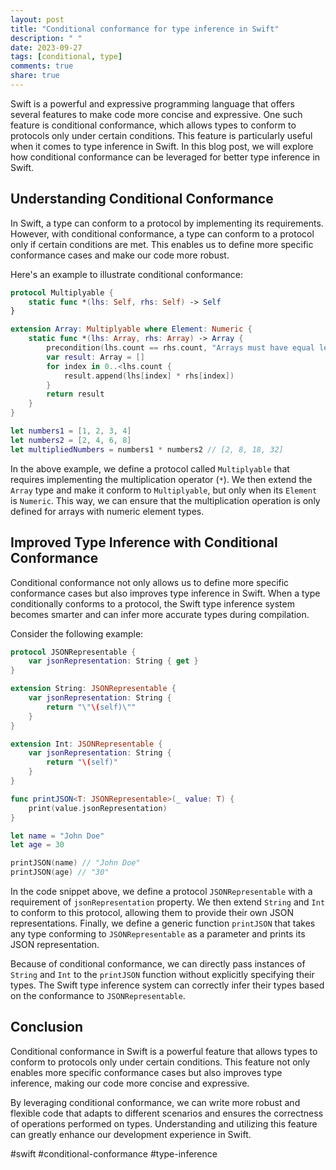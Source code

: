 ```yaml
---
layout: post
title: "Conditional conformance for type inference in Swift"
description: " "
date: 2023-09-27
tags: [conditional, type]
comments: true
share: true
---
```


Swift is a powerful and expressive programming language that offers several features to make code more concise and expressive. One such feature is conditional conformance, which allows types to conform to protocols only under certain conditions. This feature is particularly useful when it comes to type inference in Swift. In this blog post, we will explore how conditional conformance can be leveraged for better type inference in Swift.

## Understanding Conditional Conformance

In Swift, a type can conform to a protocol by implementing its requirements. However, with conditional conformance, a type can conform to a protocol only if certain conditions are met. This enables us to define more specific conformance cases and make our code more robust.

Here's an example to illustrate conditional conformance:

```swift
protocol Multiplyable {
    static func *(lhs: Self, rhs: Self) -> Self
}

extension Array: Multiplyable where Element: Numeric {
    static func *(lhs: Array, rhs: Array) -> Array {
        precondition(lhs.count == rhs.count, "Arrays must have equal lengths.")
        var result: Array = []
        for index in 0..<lhs.count {
            result.append(lhs[index] * rhs[index])
        }
        return result
    }
}

let numbers1 = [1, 2, 3, 4]
let numbers2 = [2, 4, 6, 8]
let multipliedNumbers = numbers1 * numbers2 // [2, 8, 18, 32]
```

In the above example, we define a protocol called `Multiplyable` that requires implementing the multiplication operator (`*`). We then extend the `Array` type and make it conform to `Multiplyable`, but only when its `Element` is `Numeric`. This way, we can ensure that the multiplication operation is only defined for arrays with numeric element types.

## Improved Type Inference with Conditional Conformance

Conditional conformance not only allows us to define more specific conformance cases but also improves type inference in Swift. When a type conditionally conforms to a protocol, the Swift type inference system becomes smarter and can infer more accurate types during compilation.

Consider the following example:

```swift
protocol JSONRepresentable {
    var jsonRepresentation: String { get }
}

extension String: JSONRepresentable {
    var jsonRepresentation: String {
        return "\"\(self)\""
    }
}

extension Int: JSONRepresentable {
    var jsonRepresentation: String {
        return "\(self)"
    }
}

func printJSON<T: JSONRepresentable>(_ value: T) {
    print(value.jsonRepresentation)
}

let name = "John Doe"
let age = 30

printJSON(name) // "John Doe"
printJSON(age) // "30"
```

In the code snippet above, we define a protocol `JSONRepresentable` with a requirement of `jsonRepresentation` property. We then extend `String` and `Int` to conform to this protocol, allowing them to provide their own JSON representations. Finally, we define a generic function `printJSON` that takes any type conforming to `JSONRepresentable` as a parameter and prints its JSON representation.

Because of conditional conformance, we can directly pass instances of `String` and `Int` to the `printJSON` function without explicitly specifying their types. The Swift type inference system can correctly infer their types based on the conformance to `JSONRepresentable`.

## Conclusion

Conditional conformance in Swift is a powerful feature that allows types to conform to protocols only under certain conditions. This feature not only enables more specific conformance cases but also improves type inference, making our code more concise and expressive.

By leveraging conditional conformance, we can write more robust and flexible code that adapts to different scenarios and ensures the correctness of operations performed on types. Understanding and utilizing this feature can greatly enhance our development experience in Swift.

#swift #conditional-conformance #type-inference